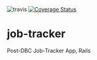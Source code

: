 ![travis](https://travis-ci.org/teedang19/job-tracker.svg?branch=master)
[![Coverage Status](https://coveralls.io/repos/teedang19/job-tracker/badge.png?branch=master)](https://coveralls.io/r/teedang19/job-tracker?branch=master)

job-tracker
===========

Post-DBC Job-Tracker App, Rails
